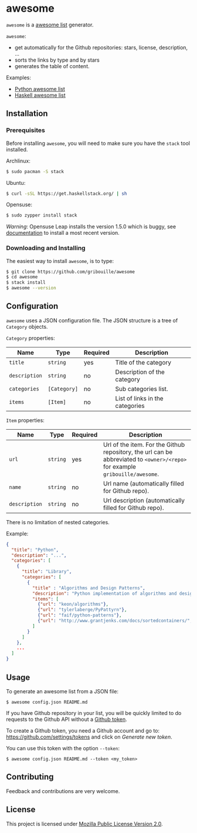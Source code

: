 # awesome
`awesome` is a [awesome list](https://github.com/sindresorhus/awesome) generator.

`awesome`:

- get automatically for the Github repositories: stars, license, description, ...
- sorts the links by type and by stars
- generates the table of content.


Examples:
- [Python awesome list](https://github.com/gribouille/awesome-python)
- [Haskell awesome list](https://github.com/gribouille/awesome-haskell)

## Installation

### Prerequisites

Before installing `awesome`, you will need to make sure you have the `stack` tool
installed.

Archlinux:

```sh
$ sudo pacman -S stack
```

Ubuntu:

```sh
$ curl -sSL https://get.haskellstack.org/ | sh
```

Opensuse:

```sh
$ sudo zypper install stack
```

_Warning_: Opensuse Leap installs the version 1.5.0 which is buggy, see [documentation](https://docs.haskellstack.org/en/stable/install_and_upgrade/) to install a most recent version.

### Downloading and Installing

The easiest way to install `awesome`, is to type:

```sh
$ git clone https://github.com/gribouille/awesome
$ cd awesome
$ stack install
$ awesome --version
```

## Configuration

`awesome` uses a JSON configuration file. The JSON structure
is a tree of `Category` objects. 

`Category` properties:

| Name        | Type       | Required | Description                     |
| ----------- | ---------- | -------- | ------------------------------- |
| `title`       | `string`     | yes      | Title of the category           |
| `description` | `string`     | no       | Description of the category     |
| `categories`  | `[Category]` | no       | Sub categories list.            |
| `items`       | `[Item]`     | no       | List of links in the categories |


`Item` properties:

| Name        | Type   | Required | Description                                                                                                                  |
| ----------- | ------ | -------- | ---------------------------------------------------------------------------------------------------------------------------- |
| `url`         | `string` | yes      | Url of the item. For the Github repository, the url can be abbreviated to `<owner>/<repo>` for example `gribouille/awesome`. |
| `name`        | `string` | no       | Url name (automatically filled for Github repo).                                                                             |
| `description` | `string` | no       | Url description (automatically filled for Github repo).                                                                      |

There is no limitation of nested categories.

Example:

```json
{
  "title": "Python",
  "description": "...",
  "categories": [
    {
      "title": "Library",
      "categories": [
        {
          "title" : "Algorithms and Design Patterns",
          "description": "Python implementation of algorithms and design patterns.",
          "items": [
            {"url": "keon/algorithms"},
            {"url": "tylerlaberge/PyPattyrn"},
            {"url": "faif/python-patterns"},
            {"url": "http://www.grantjenks.com/docs/sortedcontainers/", "name": "sortedcontainers", "description": "Fast, pure-Python implementation of SortedList, SortedDict, and SortedSet types."}
          ]
        }
      ]
    },
    ...
  ]
}

```

## Usage

To generate an awesome list from a JSON file:

```
$ awesome config.json README.md
```

If you have Github repository in your list, you will be quickly limited to do
requests to the Github API without a [Github token](https://help.github.com/en/articles/creating-a-personal-access-token-for-the-command-line).

To create a Github token, you need a Github account and go to: https://github.com/settings/tokens and click on _Generate new token_.

You can use this token with the option `--token`:

```
$ awesome config.json README.md --token <my_token>
```

## Contributing

Feedback and contributions are very welcome.

## License

This project is licensed under [Mozilla Public License Version 2.0](./LICENSE).